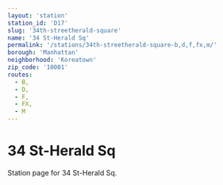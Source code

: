 ```yaml
---
layout: 'station'
station_id: 'D17'
slug: '34th-streetherald-square'
name: '34 St-Herald Sq'
permalink: '/stations/34th-streetherald-square-b,d,f,fx,m/'
borough: 'Manhattan'
neighborhood: 'Koreatown'
zip_code: '10001'
routes:
  - B,
  - D,
  - F,
  - FX,
  - M
---
```

# 34 St-Herald Sq

Station page for 34 St-Herald Sq.
